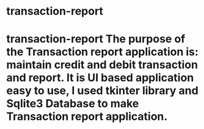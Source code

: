 # transaction-report
# transaction-report The purpose of the Transaction report application is:  maintain credit and debit transaction and report. It is UI based application easy to use, I used tkinter library and Sqlite3 Database to make Transaction report application. 
